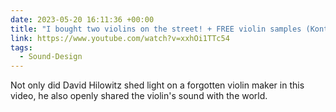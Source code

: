 ```yaml
---
date: 2023-05-20 16:11:36 +00:00
title: "I bought two violins on the street! + FREE violin samples (Kontakt, Ableton, SFZ) - YouTube"
link: https://www.youtube.com/watch?v=xxhOi1TTc54
tags:
  - Sound-Design
---
```


Not only did David Hilowitz shed light on a forgotten violin maker in this video, he also openly shared the violin's sound with the world.
